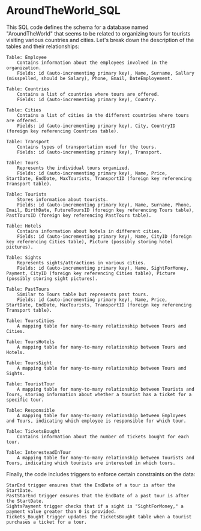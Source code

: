 # AroundTheWorld_SQL
This SQL code defines the schema for a database named "AroundTheWorld" that seems to be related to organizing tours for tourists visiting various countries and cities. Let's break down the description of the tables and their relationships:

    Table: Employee
        Contains information about the employees involved in the organization.
        Fields: id (auto-incrementing primary key), Name, Surname, Sallary (misspelled, should be Salary), Phone, Email, DateEmployement.

    Table: Countries
        Contains a list of countries where tours are offered.
        Fields: id (auto-incrementing primary key), Country.

    Table: Cities
        Contains a list of cities in the different countries where tours are offered.
        Fields: id (auto-incrementing primary key), City, CountryID (foreign key referencing Countries table).

    Table: Transport
        Contains types of transportation used for the tours.
        Fields: id (auto-incrementing primary key), Transport.

    Table: Tours
        Represents the individual tours organized.
        Fields: id (auto-incrementing primary key), Name, Price, StartDate, EndDate, MaxTourists, TransportID (foreign key referencing Transport table).

    Table: Tourists
        Stores information about tourists.
        Fields: id (auto-incrementing primary key), Name, Surname, Phone, Email, BirthDate, FutureToursID (foreign key referencing Tours table), PastToursID (foreign key referencing PastTours table).

    Table: Hotels
        Contains information about hotels in different cities.
        Fields: id (auto-incrementing primary key), Name, CityID (foreign key referencing Cities table), Picture (possibly storing hotel pictures).

    Table: Sights
        Represents sights/attractions in various cities.
        Fields: id (auto-incrementing primary key), Name, SightForMoney, Payment, CityID (foreign key referencing Cities table), Picture (possibly storing sight pictures).

    Table: PastTours
        Similar to Tours table but represents past tours.
        Fields: id (auto-incrementing primary key), Name, Price, StartDate, EndDate, MaxTourists, TransportID (foreign key referencing Transport table).

    Table: ToursCities
        A mapping table for many-to-many relationship between Tours and Cities.

    Table: ToursHotels
        A mapping table for many-to-many relationship between Tours and Hotels.

    Table: ToursSight
        A mapping table for many-to-many relationship between Tours and Sights.

    Table: TouristTour
        A mapping table for many-to-many relationship between Tourists and Tours, storing information about whether a tourist has a ticket for a specific tour.

    Table: Responsible
        A mapping table for many-to-many relationship between Employees and Tours, indicating which employee is responsible for which tour.

    Table: TicketsBought
        Contains information about the number of tickets bought for each tour.

    Table: InteresteadInTour
        A mapping table for many-to-many relationship between Tourists and Tours, indicating which tourists are interested in which tours.

Finally, the code includes triggers to enforce certain constraints on the data:

    StarEnd trigger ensures that the EndDate of a tour is after the StartDate.
    PastStarEnd trigger ensures that the EndDate of a past tour is after the StartDate.
    SightsPayment trigger checks that if a sight is "SightForMoney," a payment value greater than 0 is provided.
    Tickets_Bought trigger updates the TicketsBought table when a tourist purchases a ticket for a tour.
